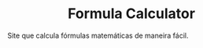  <h1 align="center"> Formula Calculator </h1>
 Site que calcula fórmulas matemáticas de maneira fácil.
